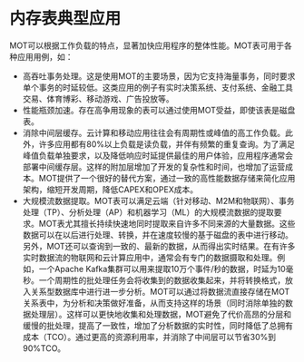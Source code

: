 # 内存表典型应用<a name="ZH-CN_TOPIC_0257647913"></a>

MOT可以根据工作负载的特点，显著加快应用程序的整体性能。MOT表可用于各种应用用例，如：

-   高吞吐事务处理。这是使用MOT的主要场景，因为它支持海量事务，同时要求单个事务的时延较低。这类应用的例子有实时决策系统、支付系统、金融工具交易、体育博彩、移动游戏、广告投放等。
-   性能瓶颈加速。存在高争用现象的表可以通过使用MOT受益，即使该表是磁盘表。
-   消除中间层缓存。云计算和移动应用往往会有周期性或峰值的高工作负载。此外，许多应用都有80%以上负载是读负载，并伴有频繁的重复查询。为了满足峰值负载单独要求，以及降低响应时延提供最佳的用户体验，应用程序通常会部署中间缓存层。这样的附加层增加了开发的复杂性和时间，也增加了运营成本。MOT提供了一个很好的替代方案，通过一致的高性能数据存储来简化应用架构，缩短开发周期，降低CAPEX和OPEX成本。
-   大规模流数据提取。MOT表可以满足云端（针对移动、M2M和物联网）、事务处理（TP）、分析处理（AP）和机器学习（ML）的大规模流数据的提取要求。MOT表尤其擅长持续快速地同时提取来自许多不同来源的大量数据。这些数据可以在以后进行处理、转换，并在速度较慢的基于磁盘的表中进行移动。另外，MOT还可以查询到一致的、最新的数据，从而得出实时结果。在有许多实时数据流的物联网和云计算应用中，通常会有专门的数据摄取和处理。例如，一个Apache Kafka集群可以用来提取10万个事件/秒的数据，时延为10毫秒。一个周期性的批处理任务会将收集到的数据收集起来，并将转换格式，放入关系型数据库中进行进一步分析。MOT可以通过将数据流直接存储在MOT关系表中，为分析和决策做好准备，从而支持这样的场景（同时消除单独的数据处理层）。这样可以更快地收集和处理数据，MOT避免了代价高昂的分层和缓慢的批处理，提高了一致性，增加了分析数据的实时性，同时降低了总拥有成本（TCO）。通过更高的资源利用率，并消除了中间层可以节省30%到90%TCO。
